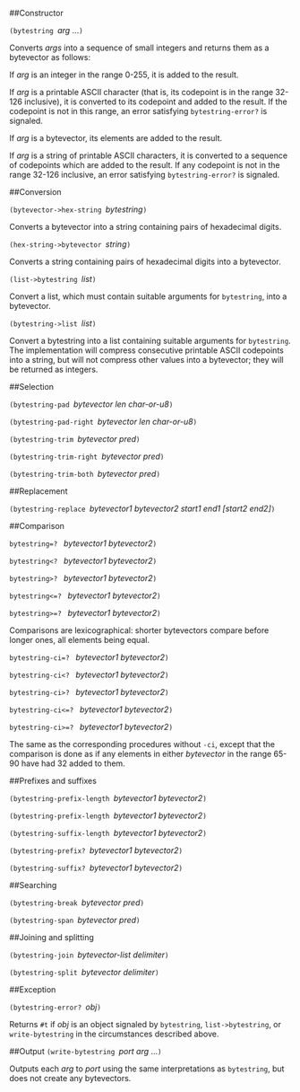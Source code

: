 ##Constructor

`(bytestring `*arg* ...`)`

Converts *args* into a sequence of small integers and
returns them as a bytevector as follows:

If *arg* is an integer in the range 0-255, it is added
to the result.

If *arg* is a printable ASCII character (that is, its
codepoint is in the range 32-126 inclusive), it is
converted to its codepoint and added to the result.
If the codepoint is not in this range, an error
satisfying `bytestring-error?` is signaled.

If *arg* is a bytevector, its elements are added to the result.

If *arg* is a string of printable ASCII characters, it is
converted to a sequence of codepoints which are added to the result.
If any codepoint is not in the range 32-126 inclusive, an error
satisfying `bytestring-error?` is signaled.

##Conversion

`(bytevector->hex-string `*bytestring*`)`

Converts a bytevector into a string containing pairs of
hexadecimal digits.

`(hex-string->bytevector `*string*`)`

Converts a string containing pairs of hexadecimal digits
into a bytevector.

`(list->bytestring `*list*`)`

Convert a list, which must contain suitable arguments for `bytestring`, into a bytevector.

`(bytestring->list `*list*`)`

Convert a bytestring into a list containing suitable arguments for `bytestring`.  The implementation
will compress consecutive printable ASCII codepoints into a string, but will not compress other values
into a bytevector; they will be returned as integers.

##Selection

`(bytestring-pad `*bytevector len char-or-u8*`)`

`(bytestring-pad-right `*bytevector len char-or-u8*`)`

`(bytestring-trim `*bytevector pred*`)`

`(bytestring-trim-right `*bytevector pred*`)`

`(bytestring-trim-both `*bytevector pred*`)`

##Replacement

`(bytestring-replace `*bytevector1 bytevector2 start1 end1 [start2 end2]*`)`

##Comparison

`bytestring=? ` *bytevector1 bytevector2*`)`

`bytestring<? ` *bytevector1 bytevector2*`)`

`bytestring>? ` *bytevector1 bytevector2*`)`

`bytestring<=? ` *bytevector1 bytevector2*`)`

`bytestring>=? ` *bytevector1 bytevector2*`)`

Comparisons are lexicographical: shorter bytevectors
compare before longer ones, all elements being equal.

`bytestring-ci=? ` *bytevector1 bytevector2*`)`

`bytestring-ci<? ` *bytevector1 bytevector2*`)`

`bytestring-ci>? ` *bytevector1 bytevector2*`)`

`bytestring-ci<=? ` *bytevector1 bytevector2*`)`

`bytestring-ci>=? ` *bytevector1 bytevector2*`)`

The same as the corresponding procedures without `-ci`, except that
the comparison is done as if any
elements in either *bytevector* in the range 65-90 have
had 32 added to them.

##Prefixes and suffixes

`(bytestring-prefix-length `*bytevector1 bytevector2*`)`

`(bytestring-prefix-length `*bytevector1 bytevector2*`)`

`(bytestring-suffix-length `*bytevector1 bytevector2*`)`

`(bytestring-prefix? `*bytevector1 bytevector2*`)`

`(bytestring-suffix? `*bytevector1 bytevector2*`)`
  
##Searching

`(bytestring-break `*bytevector pred*`)`

`(bytestring-span `*bytevector pred*`)`

##Joining and splitting

`(bytestring-join `*bytevector-list delimiter*`)`

`(bytestring-split `*bytevector delimiter*`)`

##Exception

`(bytestring-error? `*obj*`)`

Returns `#t` if *obj* is an object signaled by `bytestring`,
`list->bytestring`, or `write-bytestring` in the
circumstances described above.

##Output
`(write-bytestring `*port arg* ...`)`

Outputs each *arg* to *port* using the same interpretations as `bytestring`, but does not create any bytevectors.
